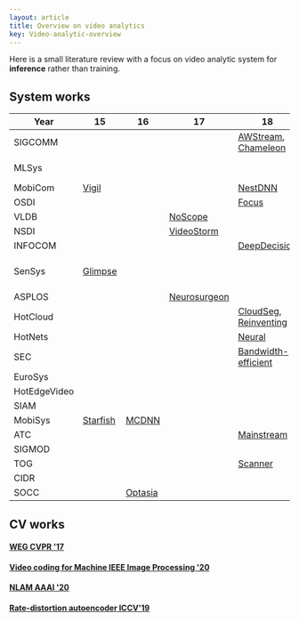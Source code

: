 ```yaml
---
layout: article
title: Overview on video analytics
key: Video-analytic-overview
---
```


Here is a small literature review with a focus on video analytic system for **inference** rather than training.

## System works

| Year             | 15       | 16    | 17           | 18                    | 19                       | 20      | 21    |
| ------------ | -------- | ----- | ------------ | --------------------- | ------------------------ | ------- | ----- |
| SIGCOMM      |          |       |              | [AWStream](https://awstream.github.io/paper/awstream.pdf), [Chameleon](https://people.cs.uchicago.edu/~junchenj/docs/Chameleon_SIGCOMM_CameraReady_faceblurred.pdf)   | | [DDS](https://kuntaidu.github.io/assets/doc/DDS.pdf), [Reducto](http://web.cs.ucla.edu/~harryxu/papers/li-sigcomm20.pdf)             |
| MLSys        |          |       |              |                       | [AdaScale](https://arxiv.org/pdf/1902.02910.pdf), [FilterForward](https://arxiv.org/abs/1905.13536)  |         |
| MobiCom      | [Vigil](https://old.sigmobile.org/mobicom/2015/papers/p426-zhangA.pdf)    |       |              | [NestDNN](https://dl.acm.org/doi/pdf/10.1145/3241539.3241559)               | [Edge](http://www.winlab.rutgers.edu/~luyang/papers/mobicom19_augmented_reality.pdf)                     |         | [ELF](https://www.msra.cn/wp-content/uploads/2021/03/mobicom21-elf.pdf)   |
| OSDI         |          |       |              | [Focus](https://www.usenix.org/system/files/osdi18-hsieh.pdf)                 |                          |         |       |
| VLDB         |          |       | [NoScope](https://www.vldb.org/pvldb/vol10/p1586-kang.pdf)      |                       |                          | [Blazelt](https://cs.stanford.edu/~matei/papers/2020/vldb_blazeit.pdf) |       |
| NSDI         |          |       | [VideoStorm](https://www.usenix.org/system/files/conference/nsdi17/nsdi17-zhang.pdf)   |                       |                          |         |       |
| INFOCOM      |          |       |              | [DeepDecision](https://ieeexplore.ieee.org/stamp/stamp.jsp?tp=&arnumber=8485905)          | [DSL](https://ieeexplore.ieee.org/stamp/stamp.jsp?tp=&arnumber=8737614)                      |         |       |
| SenSys       | [Glimpse](http://people.csail.mit.edu/yuhan/doc/sen060-chenA.pdf)  |       |              |                       | [Frugal Following](https://dl.acm.org/doi/pdf/10.1145/3356250.3360044), [Caeser](https://nsl.usc.edu/wp-content/uploads/2019/09/Caesar_SenSys19.pdf) |         |
| ASPLOS       |          |       | [Neurosurgeon](https://www.cl.cam.ac.uk/~ey204/teaching/ACS/R244_2019_2020/papers/kang_asplos_2017.pdf) |                       |                          |         |
| HotCloud     |          |       |              | [CloudSeg](https://www.usenix.org/system/files/hotcloud19-paper-wang.pdf), [Reinventing](https://www.usenix.org/system/files/conference/hotcloud18/hotcloud18-paper-pakha.pdf) |                          |         |
| HotNets      |          |       |              | [Neural](https://dl.acm.org/doi/pdf/10.1145/3286062.3286070)                |                          |         |       |
| SEC          |          |       |              | [Bandwidth-efficient](https://ieeexplore.ieee.org/stamp/stamp.jsp?tp=&arnumber=8567664)   |                          | [Yoda](https://arxiv.org/pdf/2105.08694.pdf)    |
| EuroSys      |          |       |              |                       | [VStore](https://arxiv.org/pdf/1810.01794.pdf)                   |         |       |
| HotEdgeVideo |          |       |              |                       | [Cracking](https://www.microsoft.com/en-us/research/uploads/prod/2019/08/Split-brain_HotEdgeVideo19.pdf)                 |         |       |
| SIAM         |          |       |              |                       |                          |         | [CiNet](https://tianguo.info/project/mobile-deep-inference/cinet_sdm21.pdf) |
| MobiSys      | [Starfish](http://roblkw.com/likamwa2015starfish-mobisys.pdf) | [MCDNN](https://homes.cs.washington.edu/~arvind/papers/mcdnn.pdf) |              |                       |                          |         |       |
| ATC          |          |       |              | [Mainstream](https://www.usenix.org/system/files/conference/atc18/atc18-jiang.pdf)            |                          |         |
| SIGMOD       |          |       |              |                       | [Visual Road](https://db.cs.washington.edu/projects/visualroad/p300-haynes.pdf)               |         |       |
| TOG          |          |       |              | [Scanner](http://graphics.stanford.edu/papers/scanner/poms18_scanner.pdf)               |                          |         |       |
| CIDR         |          |       |              |                       | [DeepLens](http://cidrdb.org/cidr2019/papers/p40-krishnan-cidr19.pdf)                 |         |       |
| SOCC | |[Optasia](https://dl.acm.org/doi/pdf/10.1145/2987550.2987564)


## CV works

#### [WEG CVPR '17](http://haneul.github.io/papers/cvpr2017.pdf)

#### [Video coding for Machine IEEE Image Processing '20](https://ieeexplore.ieee.org/stamp/stamp.jsp?tp=&arnumber=9180095)

#### [NLAM AAAI '20](https://arxiv.org/pdf/1912.06348.pdf)

#### [Rate-distortion autoencoder ICCV'19](https://arxiv.org/pdf/1908.05717.pdf)

<!-- 
## Single video stream





#### [Vigil MobiCom '15](https://old.sigmobile.org/mobicom/2015/papers/p426-zhangA.pdf)

#### [Glimpse SenSys '15](http://people.csail.mit.edu/yuhan/doc/sen060-chenA.pdf)



#### [NoScope VLDB '17](https://www.vldb.org/pvldb/vol10/p1586-kang.pdf)
This paper targets object detection. It says that by biasing the model to current video and specific classes, the model could be much more cheaper.

#### [Neurosurgeon ASPLOS'17](https://www.cl.cam.ac.uk/~ey204/teaching/ACS/R244_2019_2020/papers/kang_asplos_2017.pdf)

#### [AWStream SIGCOMM '18](https://awstream.github.io/paper/awstream.pdf)
Tune configurations of encoder to adapt to video dynamics.

#### [Chameleon SIGCOMM '18](https://people.cs.uchicago.edu/~junchenj/docs/Chameleon_SIGCOMM_CameraReady_faceblurred.pdf)
Tune configurations to adapt to video dynamics.

#### [CloudSeg HotCloud '18](https://www.usenix.org/system/files/hotcloud19-paper-wang.pdf)
This paper uses super resolution to save bandwidth.
It trains a super resolution model based on some ground truth by minimizing analytic error, and then uses this model to super-resolute the input video clip for analytic purpose.

#### [DeepDecision INFOCOM '18](https://ieeexplore.ieee.org/stamp/stamp.jsp?tp=&arnumber=8485905)

#### [Neural Networks Meet Physical Networks: Distributed Inference Between Edge Devices and the Cloud HotNets '18](https://dl.acm.org/doi/pdf/10.1145/3286062.3286070)

#### [Bandwidth-efficient Live Video Analytics for Drones via Edge Computing SEC '18](https://ieeexplore.ieee.org/stamp/stamp.jsp?tp=&arnumber=8567664)

#### [AdaScale MLSys '19](https://arxiv.org/pdf/1902.02910.pdf)

#### [FilterForward MLSys '19](https://arxiv.org/abs/1905.13536)

#### [VStore EuroSys '19](https://arxiv.org/pdf/1810.01794.pdf)

#### [Edge Assisted Real-time Object Detection for Mobile Augmented Reality MobiCom '19](http://www.winlab.rutgers.edu/~luyang/papers/mobicom19_augmented_reality.pdf)
This paper explores AR scenario, so the key thing here to minimize the latency.
This paper uses parallel streaming and inference to reduce latency, motion-vector-based tracking & ROI encoding to reduce bandwidth (thus reduce streaming latency), and adaptive offloading to reduce compute cost.

#### [Cracking open the DNN black-box: Video Analytics with DNNs across the Camera-Cloud Boundary HotEdgeVideo '19](https://www.microsoft.com/en-us/research/uploads/prod/2019/08/Split-brain_HotEdgeVideo19.pdf)


#### [DSL INFOCOM '19](https://ieeexplore.ieee.org/stamp/stamp.jsp?tp=&arnumber=8737614)

#### [Frugal Following SenSys '19](https://dl.acm.org/doi/pdf/10.1145/3356250.3360044)

#### [DDS SIGCOMM '20](https://kuntaidu.github.io/assets/doc/DDS.pdf)
This paper uses server-driven approach to encode the video in different spatial quality for bandwidth saving purpose.

#### [Reducto SIGCOMM '20](http://web.cs.ucla.edu/~harryxu/papers/li-sigcomm20.pdf)
This paper extracts **cheap features**, exameine the frames sequentially and filter out those frames that don't change these features much.

#### [ELF Mobicomm '21](https://www.msra.cn/wp-content/uploads/2021/03/mobicom21-elf.pdf)
This paper partits the frames into several slices and offload them to different server.

#### [CiNet SIAM '21](https://tianguo.info/project/mobile-deep-inference/cinet_sdm21.pdf)


## Multiple camera video stream

#### [Vigil MobiCom '15](https://old.sigmobile.org/mobicom/2015/papers/p426-zhangA.pdf)

#### [Chameleon SIGCOMM '18](https://people.cs.uchicago.edu/~junchenj/docs/Chameleon_SIGCOMM_CameraReady_faceblurred.pdf)

#### [Caeser SenSys '19](https://nsl.usc.edu/wp-content/uploads/2019/09/Caesar_SenSys19.pdf)


## Optimize encoding

### Auto-encoder-based approaches

These are mainly works from computer vision community.


## Scale up inference

### Through building effective library/database

The key research topic here is how to choose correct API set and provide clever implementation to save unnecessary cost.

#### [Starfish MobiSys '15](http://roblkw.com/likamwa2015starfish-mobisys.pdf)
This paper argues that multiple applications will reuse the same video and invoke the same library. So one could cache the result for future use.


#### [Optasia SoCC '16](https://dl.acm.org/doi/pdf/10.1145/2987550.2987564)
This paper aims to support and optimize relational queries.
It tears specific video analytic task to four parts: extractors, processors, reducers and combiners, and then conduct optimization based on it.

#### [Scanner TOG '18](http://graphics.stanford.edu/papers/scanner/poms18_scanner.pdf)
It expresses the analytic pipeline as a static computation graph, bound the temporal dependency through pre-defined API, and scale the pipeline to a cluster.

#### [Focus OSDI '18](https://www.usenix.org/system/files/osdi18-hsieh.pdf)
This paper tries to detect all frames that contains certain objects. They use cheap models to reduce ingest-time cost, and identify same/similiar objects to reduce query-time latency.


#### [DeepLens CIDR '19](http://cidrdb.org/cidr2019/papers/p40-krishnan-cidr19.pdf)
This paper says that each step of video analytic pipeline will map from a stream to another stream.
Based on this abstraction, they explore how to encode, index the vido; and how to reuse previous results.

#### [Blazelt VLDB '20](https://cs.stanford.edu/~matei/papers/2020/vldb_blazeit.pdf)


### Through resource management

#### [MCDNN MobiSys '16](https://homes.cs.washington.edu/~arvind/papers/mcdnn.pdf)

#### [VideoStorm NSDI '17](https://www.usenix.org/system/files/conference/nsdi17/nsdi17-zhang.pdf)

#### [NestDNN MobiCom '18](https://dl.acm.org/doi/pdf/10.1145/3241539.3241559)



## Scale up training

#### [Mainstream ATC '18](https://www.usenix.org/system/files/conference/atc18/atc18-jiang.pdf)
Here is the [paper link].
This paper argues that people train multiple models based on same backbone on same videos.
Thus, the backbone could be shared between different models.

## Dataset and benchmarking

#### [Visual Road SIGMOD '19](https://db.cs.washington.edu/projects/visualroad/p300-haynes.pdf)
This paper generates synthetic videos through computer graphics for benchmarking purpose.

#### [Yoda SEC'21](https://arxiv.org/pdf/2105.08694.pdf)
This paper collects a large set of videos that highlights the pros and cons for video anlaytic pipelines. -->
